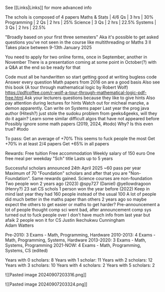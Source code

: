 See [[Links|Links]] for more advanced info

The schols is composed of 4 papers
	Maths & Stats | 4/6 Qs | 3 hrs | 30%
	Programming | 2 Qs     | 2 hrs | 25%
	Science           | 3 Qs     | 2 hrs | 22.5%
	Systems          | 3 Qs     | 2 hrs | 22.5%

"Broadly based on your first three semesters"
	Aka it's possible to get asked questions you've not seen in the course like multithreading or Maths 3 II
Takes place between 9-13th January 2025

You need to apply for two online forms, once in September, another in November
There is a presentation coming at some point in October(?) with a Q&A at the end so be ready for that

Code must all be handwritten so start getting good at writing bugless code
Answer every question
Math papers from 2016 on are a good basis 
	Also see this book (A tour through mathematical logic by Robert Wolf)
		https://pdfcoffee.com/r-wolf-a-tour-through-mathematical-logic-pdf-free.html
Ask your lecturers questions because they like to give hints
Also pay attention during lectures for hints
Watch out for micheal manzke, a demon apparently. Can write on Systems paper
Last year the prog java author (Hitesh?) just stole the sudoku problem from geeks4geeks, will they do it again? Learn some similar difficult algos that have not appeared before
Possibly ignore some math papers (2019, 2024, #todo)
	Why? Is this even true? #todo

To pass:
	Get an average of +70%
		This seems to fuck people the most
	Get +70% in at least 2/4 papers
	Get +65% in all papers

Rewards:
	Free tuition
	Free accommodation
	Weekly salary of 150 euro
	One free meal per weekday
	"Sch" title
	Lasts up to 5 years

Successful scholars announced 24th April 2025
~60 pass per year
Maximum of 70 "Foundation" scholars and after that you are "Non-Foundation". Same rewards gained. Science courses are non-foundation
Two people won 2 years ago (2023)
	@spy727 (Daniel)
	@yellowdragoon (Henry?)
	23 sat CS schols 
1 person won the year before (2022)
Keep in mind last year they had 160 people instead of the usual 100
A lot of people did much better in the maths paper than others 2 years ago so maybe expect the others to get easier or maths to get harder?
Pre-announcement a lot of people thought comp sci went bad, after announcement comp sys turned out to fuck people over
I don't have much info from last year but afaik 2 people won it for CS
	Justin Ikechukwu Cunningham  
	Adam Watters

Pre-2010: 3 Exams - Math, Programming, Hardware 
2010-2013: 4 Exams - Math, Programming, Systems, Hardware 
2013-2020: 3 Exams - Math, Systems, Programming 
2021-NOW: 4 Exams - Math, Programming, Systems, CS (edited)

Years with 0 scholars: 8 
Years with 1 scholar: 11
Years with 2 scholars: 12
Years with 3 scholars: 10
Years with 4 scholars: 2
Years with 5 scholars: 2

![[Pasted image 20240907203316.png]]

![[Pasted image 20240907203324.png]]